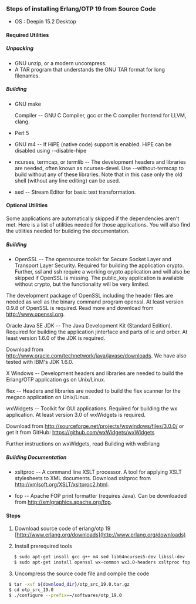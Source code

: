 ### Steps of installing Erlang/OTP 19 from Source Code

* OS : Deepin 15.2 Desktop

#### Required Utilities


##### Unpacking

* GNU unzip, or a modern uncompress.
* A TAR program that understands the GNU TAR format for long filenames.


##### Building

* GNU make
  
  Compiler -- GNU C Compiler, gcc or the C compiler frontend for LLVM, clang.
* Perl 5
* GNU m4 -- If HiPE (native code) support is enabled. HiPE can be disabled using --disable-hipe
* ncurses, termcap, or termlib -- The development headers and libraries are needed, often known as ncurses-devel. Use --without-termcap to build without any of these libraries. Note that in this case only the old shell (without any line editing) can be used.
* sed -- Stream Editor for basic text transformation.

#### Optional Utilities

Some applications are automatically skipped if the dependencies aren't met. Here is a list of utilities needed for those applications. You will also find the utilities needed for building the documentation.

##### Building

*  OpenSSL -- The opensource toolkit for Secure Socket Layer and Transport Layer Security. Required for building the application crypto. Further, ssl and ssh require a working crypto application and will also be skipped if OpenSSL is missing. The public_key application is available without crypto, but the functionality will be very limited.

  The development package of OpenSSL including the header files are needed as well as the binary command program openssl. At least version 0.9.8 of OpenSSL is required. Read more and download from http://www.openssl.org.

Oracle Java SE JDK -- The Java Development Kit (Standard Edition). Required for building the application jinterface and parts of ic and orber. At least version 1.6.0 of the JDK is required.

Download from http://www.oracle.com/technetwork/java/javase/downloads. We have also tested with IBM's JDK 1.6.0.

X Windows -- Development headers and libraries are needed to build the Erlang/OTP application gs on Unix/Linux.

flex -- Headers and libraries are needed to build the flex scanner for the megaco application on Unix/Linux.

wxWidgets -- Toolkit for GUI applications. Required for building the wx application. At least version 3.0 of wxWidgets is required.

Download from http://sourceforge.net/projects/wxwindows/files/3.0.0/ or get it from GitHub: https://github.com/wxWidgets/wxWidgets

Further instructions on wxWidgets, read Building with wxErlang

##### Building Documentation

* xsltproc -- A command line XSLT processor.
A tool for applying XSLT stylesheets to XML documents. Download xsltproc from http://xmlsoft.org/XSLT/xsltproc2.html.

* fop -- Apache FOP print formatter (requires Java). Can be downloaded from http://xmlgraphics.apache.org/fop.

#### Steps

1. Download source code of erlang/otp 19
[http://www.erlang.org/downloads](http://www.erlang.org/downloads)

2. Install prerequired tools
 ```bash
    $ sudo apt-get insall gcc g++ m4 sed lib64ncurses5-dev libssl-dev
    $ sudo apt-get install openssl wx-common wx3.0-headers xsltproc fop
 ```
3. Uncompress the source code file and compile the code
  ```bash
   $ tar -xvf ${download_dir}/otp_src_19.0.tar.gz 
   $ cd otp_src_19.0
   $ ./configure --prefix=~/softwares/otp_19.0
  ```


